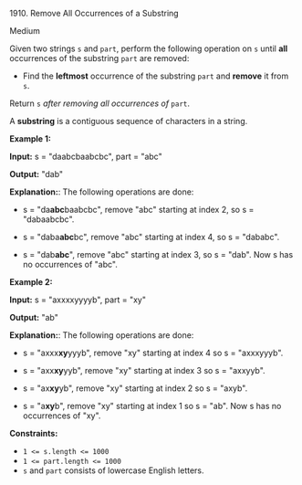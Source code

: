 1910\. Remove All Occurrences of a Substring

Medium

Given two strings `s` and `part`, perform the following operation on `s` until **all** occurrences of the substring `part` are removed:

*   Find the **leftmost** occurrence of the substring `part` and **remove** it from `s`.

Return `s` _after removing all occurrences of_ `part`.

A **substring** is a contiguous sequence of characters in a string.

**Example 1:**

**Input:** s = "daabcbaabcbc", part = "abc"

**Output:** "dab"

**Explanation:**: The following operations are done: 

- s = "da**abc**baabcbc", remove "abc" starting at index 2, so s = "dabaabcbc". 

- s = "daba**abc**bc", remove "abc" starting at index 4, so s = "dababc". 

- s = "dab**abc**", remove "abc" starting at index 3, so s = "dab". Now s has no occurrences of "abc".

**Example 2:**

**Input:** s = "axxxxyyyyb", part = "xy"

**Output:** "ab"

**Explanation:**: The following operations are done: 

- s = "axxx**xy**yyyb", remove "xy" starting at index 4 so s = "axxxyyyb".

- s = "axx**xy**yyb", remove "xy" starting at index 3 so s = "axxyyb". 

- s = "ax**xy**yb", remove "xy" starting at index 2 so s = "axyb". 

- s = "a**xy**b", remove "xy" starting at index 1 so s = "ab". Now s has no occurrences of "xy".

**Constraints:**

*   `1 <= s.length <= 1000`
*   `1 <= part.length <= 1000`
*   `s` and `part` consists of lowercase English letters.